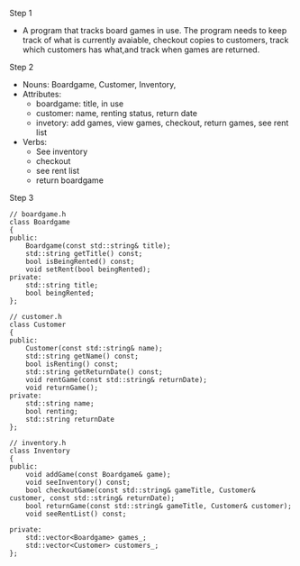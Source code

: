 Step 1
- A program that tracks board games in use. The program needs to keep track 
of what is currently avaiable, checkout copies to customers, track which 
customers has what,and track when games are returned.

Step 2
- Nouns: Boardgame, Customer, Inventory, 
- Attributes:
	- boardgame: title, in use
	- customer: name, renting status, return date
	- invetory: add games, view games, checkout, return games, see rent list
- Verbs:
	- See inventory 
	- checkout
	- see rent list
	- return boardgame

Step 3

```
// boardgame.h
class Boardgame
{
public:
    Boardgame(const std::string& title);
    std::string getTitle() const;
    bool isBeingRented() const;
    void setRent(bool beingRented);
private:
    std::string title;
    bool beingRented;
};

// customer.h
class Customer
{
public:
    Customer(const std::string& name);
    std::string getName() const;
    bool isRenting() const;
    std::string getReturnDate() const;
    void rentGame(const std::string& returnDate);
    void returnGame();
private:
    std::string name;
    bool renting;
    std::string returnDate
};

// inventory.h
class Inventory
{
public:
    void addGame(const Boardgame& game);
    void seeInventory() const;
    bool checkoutGame(const std::string& gameTitle, Customer& customer, const std::string& returnDate);
    bool returnGame(const std::string& gameTitle, Customer& customer);
    void seeRentList() const;

private:
    std::vector<Boardgame> games_;
    std::vector<Customer> customers_;
};




